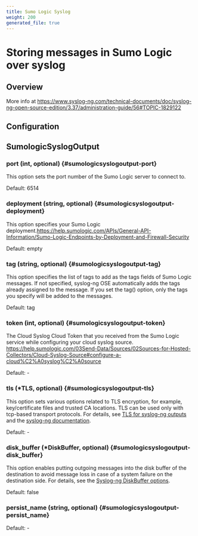 ```yaml
---
title: Sumo Logic Syslog
weight: 200
generated_file: true
---
```


# Storing messages in Sumo Logic over syslog
## Overview
 More info at https://www.syslog-ng.com/technical-documents/doc/syslog-ng-open-source-edition/3.37/administration-guide/56#TOPIC-1829122

## Configuration
## SumologicSyslogOutput

### port (int, optional) {#sumologicsyslogoutput-port}

This option sets the port number of the Sumo Logic server to connect to.

Default: 6514

### deployment (string, optional) {#sumologicsyslogoutput-deployment}

This option specifies your Sumo Logic deployment.https://help.sumologic.com/APIs/General-API-Information/Sumo-Logic-Endpoints-by-Deployment-and-Firewall-Security

Default: empty

### tag (string, optional) {#sumologicsyslogoutput-tag}

This option specifies the list of tags to add as the tags fields of Sumo Logic messages. If not specified, syslog-ng OSE automatically adds the tags already assigned to the message. If you set the tag() option, only the tags you specify will be added to the messages.

Default: tag

### token (int, optional) {#sumologicsyslogoutput-token}

The Cloud Syslog Cloud Token that you received from the Sumo Logic service while configuring your cloud syslog source. https://help.sumologic.com/03Send-Data/Sources/02Sources-for-Hosted-Collectors/Cloud-Syslog-Source#configure-a-cloud%C2%A0syslog%C2%A0source 

Default: -

### tls (*TLS, optional) {#sumologicsyslogoutput-tls}

This option sets various options related to TLS encryption, for example, key/certificate files and trusted CA locations. TLS can be used only with tcp-based transport protocols. For details, see [TLS for syslog-ng outputs](../tls/) and the [syslog-ng documentation](https://www.syslog-ng.com/technical-documents/doc/syslog-ng-open-source-edition/3.37/administration-guide/73#TOPIC-1829193). 

Default: -

### disk_buffer (*DiskBuffer, optional) {#sumologicsyslogoutput-disk_buffer}

This option enables putting outgoing messages into the disk buffer of the destination to avoid message loss in case of a system failure on the destination side. For details, see the [Syslog-ng DiskBuffer options](../disk_buffer/).

Default: false

### persist_name (string, optional) {#sumologicsyslogoutput-persist_name}

Default: -


